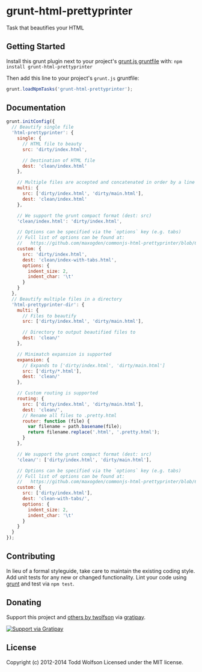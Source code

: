 # grunt-html-prettyprinter

Task that beautifies your HTML

## Getting Started
Install this grunt plugin next to your project's [grunt.js gruntfile][getting_started] with: `npm install grunt-html-prettyprinter`

Then add this line to your project's `grunt.js` gruntfile:

```js
grunt.loadNpmTasks('grunt-html-prettyprinter');
```

[grunt]: http://gruntjs.com/
[getting_started]: https://github.com/gruntjs/grunt/blob/master/docs/getting_started.md

## Documentation
```js
grunt.initConfig({
  // Beautify single file
  'html-prettyprinter': {
    single: {
      // HTML file to beauty
      src: 'dirty/index.html',

      // Destination of HTML file
      dest: 'clean/index.html'
    },

    // Multiple files are accepted and concatenated in order by a line feed
    multi: {
      src: ['dirty/index.html', 'dirty/main.html'],
      dest: 'clean/index.html'
    },

    // We support the grunt compact format (dest: src)
    'clean/index.html': 'dirty/index.html',

    // Options can be specified via the `options` key (e.g. tabs)
    // Full list of options can be found at:
    //   https://github.com/maxogden/commonjs-html-prettyprinter/blob/61f7fad73b6dd49503f703730eb2410812312118/lib/html.js#L19-L26
    custom: {
      src: 'dirty/index.html',
      dest: 'clean/index-with-tabs.html',
      options: {
        indent_size: 2,
        indent_char: '\t'
      }
    }
  },
  // Beautify multiple files in a directory
  'html-prettyprinter-dir': {
    multi: {
      // Files to beautify
      src: ['dirty/index.html', 'dirty/main.html'],

      // Directory to output beautified files to
      dest: 'clean/'
    },

    // Minimatch expansion is supported
    expansion: {
      // Expands to ['dirty/index.html', 'dirty/main.html']
      src: ['dirty/*.html'],
      dest: 'clean/'
    },

    // Custom routing is supported
    routing: {
      src: ['dirty/index.html', 'dirty/main.html'],
      dest: 'clean/',
      // Rename all files to .pretty.html
      router: function (file) {
        var filename = path.basename(file);
        return filename.replace('.html', '.pretty.html');
      }
    },

    // We support the grunt compact format (dest: src)
    'clean/': ['dirty/index.html', 'dirty/main.html'],

    // Options can be specified via the `options` key (e.g. tabs)
    // Full list of options can be found at:
    //   https://github.com/maxogden/commonjs-html-prettyprinter/blob/61f7fad73b6dd49503f703730eb2410812312118/lib/html.js#L19-L26
    custom: {
      src: ['dirty/index.html'],
      dest: 'clean-with-tabs/',
      options: {
        indent_size: 2,
        indent_char: '\t'
      }
    }
  }
});
```

## Contributing
In lieu of a formal styleguide, take care to maintain the existing coding style. Add unit tests for any new or changed functionality. Lint your code using [grunt][grunt] and test via `npm test`.

## Donating
Support this project and [others by twolfson][gratipay] via [gratipay][].

[![Support via Gratipay][gratipay-badge]][gratipay]

[gratipay-badge]: https://cdn.rawgit.com/gratipay/gratipay-badge/2.x.x/dist/gratipay.png
[gratipay]: https://www.gratipay.com/twolfson/

## License
Copyright (c) 2012-2014 Todd Wolfson
Licensed under the MIT license.
